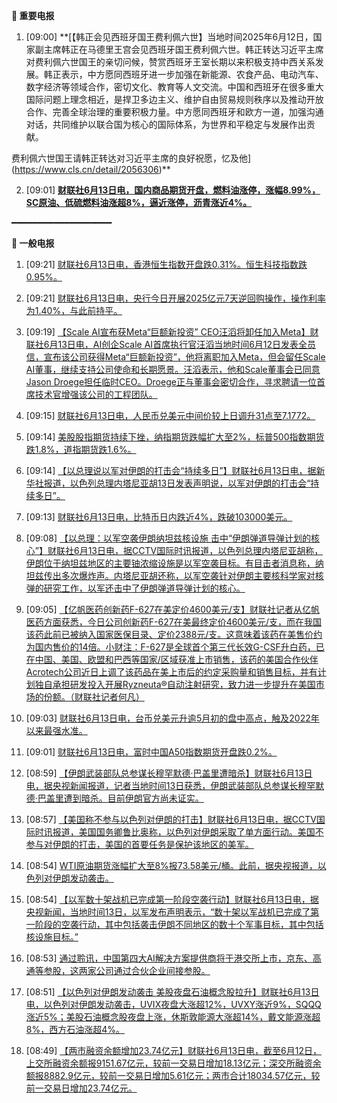 **🔴 重要电报**

  1. [09:00] **[【韩正会见西班牙国王费利佩六世】当地时间2025年6月12日，国家副主席韩正在马德里王宫会见西班牙国王费利佩六世。韩正转达习近平主席对费利佩六世国王的亲切问候，赞赏西班牙王室长期以来积极支持中西关系发展。韩正表示，中方愿同西班牙进一步加强在新能源、农食产品、电动汽车、数字经济等领域合作，密切文化、教育等人文交流。中国和西班牙在很多重大国际问题上理念相近，是捍卫多边主义、维护自由贸易规则秩序以及推动开放合作、完善全球治理的重要积极力量。中方愿同西班牙和欧方一道，加强沟通对话，共同维护以联合国为核心的国际体系，为世界和平稳定与发展作出贡献。

费利佩六世国王请韩正转达对习近平主席的良好祝愿，忆及他](https://www.cls.cn/detail/2056306)**

  2. [09:01] **[财联社6月13日电，国内商品期货开盘，燃料油涨停，涨幅8.99%，SC原油、低硫燃料油涨超8%，逼近涨停，沥青涨近4%。](https://www.cls.cn/detail/2056316)**

━━━━━━━━━━━━━━━━━━━

**📰 一般电报**

  1. [09:21] [财联社6月13日电，香港恒生指数开盘跌0.31%。恒生科技指数跌0.95%。](https://www.cls.cn/detail/2056358)

  2. [09:21] [财联社6月13日电，央行今日开展2025亿元7天逆回购操作，操作利率为1.40%，与此前持平。](https://www.cls.cn/detail/2056357)

  3. [09:19] [【Scale AI宣布获Meta“巨额新投资” CEO汪滔将卸任加入Meta】财联社6月13日电，AI创企Scale AI首席执行官汪滔当地时间6月12日发表全员信，宣布该公司获得Meta“巨额新投资”，他将离职加入Meta，但会留任Scale AI董事，继续支持公司使命和长期愿景。汪滔表示，他和Scale董事会已同意Jason Droege担任临时CEO。Droege正与董事会密切合作，寻求聘请一位首席技术官增强该公司的工程团队。](https://www.cls.cn/detail/2056355)

  4. [09:15] [财联社6月13日电，人民币兑美元中间价较上日调升31点至7.1772。](https://www.cls.cn/detail/2056352)

  5. [09:14] [美股股指期货持续下挫，纳指期货跌幅扩大至2%，标普500指数期货跌1.8%，道指期货跌1.6%。](https://www.cls.cn/detail/2056351)

  6. [09:14] [【以总理说以军对伊朗的打击会“持续多日”】财联社6月13日电，据新华社报道，以色列总理内塔尼亚胡13日发表声明说，以军对伊朗的打击会“持续多日”。](https://www.cls.cn/detail/2056350)

  7. [09:13] [财联社6月13日电，比特币日内跌近4%，跌破103000美元。](https://www.cls.cn/detail/2056349)

  8. [09:08] [【以总理：以军空袭伊朗纳坦兹核设施 击中“伊朗弹道导弹计划的核心”】财联社6月13日电，据CCTV国际时讯报道，以色列总理内塔尼亚胡称，伊朗位于纳坦兹地区的主要铀浓缩设施是以军空袭目标。有目击者消息称，纳坦兹传出多次爆炸声。内塔尼亚胡还称，以军空袭针对伊朗主要核科学家对核弹的研究工作，以军还击中了伊朗弹道导弹计划的核心。](https://www.cls.cn/detail/2056336)

  9. [09:05] [【亿帆医药创新药F-627在美定价4600美元/支】财联社记者从亿帆医药方面获悉，今日公司创新药F-627在美最终定价4600美元/支，而在我国该药此前已被纳入国家医保目录、定价2388元/支。这意味着该药在美售价约为国内售价的14倍。小财注：F-627是全球首个第三代长效G-CSF升白药，已在中国、美国、欧盟和巴西等国家/区域获准上市销售，该药的美国合作伙伴Acrotech公司近日上调了该药品在美上市后的约定采购量和销售目标，并有计划独自承担研发投入开展Ryzneuta®自动注射研究，致力进一步提升在美国市场的份额。（财联社记者何凡）](https://www.cls.cn/detail/2056304)

  10. [09:03] [财联社6月13日电，台币兑美元升逾5月初的盘中高点，触及2022年以来最强水准。](https://www.cls.cn/detail/2056323)

  11. [09:01] [财联社6月13日电，富时中国A50指数期货开盘跌0.2%。](https://www.cls.cn/detail/2056320)

  12. [08:59] [【伊朗武装部队总参谋长穆罕默德·巴盖里遭暗杀】财联社6月13日电，据央视新闻报道，记者当地时间13日获悉，伊朗武装部队总参谋长穆罕默德·巴盖里遭到暗杀。目前伊朗官方尚未证实。](https://www.cls.cn/detail/2056305)

  13. [08:57] [【美国称不参与以色列对伊朗的打击】财联社6月13日电，据CCTV国际时讯报道，美国国务卿鲁比奥称，以色列对伊朗采取了单方面行动。美国不参与对伊朗的打击，美国的首要任务是保护该地区的美军。](https://www.cls.cn/detail/2056303)

  14. [08:54] [WTI原油期货涨幅扩大至8%报73.58美元/桶。此前，据央视报道，以色列对伊朗发动袭击。](https://www.cls.cn/detail/2056300)

  15. [08:54] [【以军数十架战机已完成第一阶段空袭行动】财联社6月13日电，据央视新闻，当地时间13日，以军发布声明表示，“数十架以军战机已完成了第一阶段的空袭行动，其中包括袭击伊朗不同地区的数十个军事目标，其中包括核设施目标。”](https://www.cls.cn/detail/2056298)

  16. [08:53] [通过聆讯，中国第四大AI解决方案提供商将于港交所上市，京东、高通等参股，这两家公司通过合伙企业间接参股。](https://www.cls.cn/detail/2056277)

  17. [08:51] [【以色列对伊朗发动袭击 美股夜盘石油概念股拉升】财联社6月13日电，以色列对伊朗发动袭击，UVIX夜盘大涨超12%，UVXY涨近9%，SQQQ涨近5%；美股石油概念股夜盘上涨，休斯敦能源大涨超14%，戴文能源涨超8%，西方石油涨超4%。](https://www.cls.cn/detail/2056296)

  18. [08:49] [【两市融资余额增加23.74亿元】财联社6月13日电，截至6月12日，上交所融资余额报9151.67亿元，较前一交易日增加18.13亿元；深交所融资余额报8882.9亿元，较前一交易日增加5.61亿元；两市合计18034.57亿元，较前一交易日增加23.74亿元。](https://www.cls.cn/detail/2056292)

